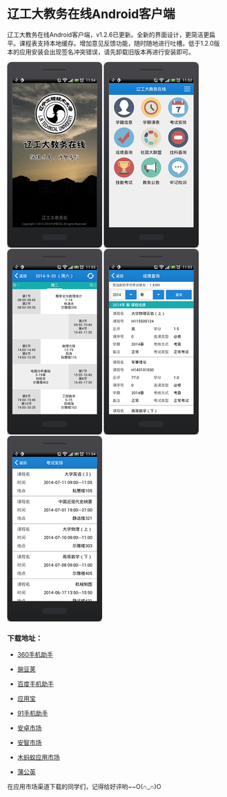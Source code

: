 # 辽工大教务在线Android客户端 #

辽工大教务在线Android客户端，v1.2.6已更新。全新的界面设计，更简洁更扁平。课程表支持本地缓存。增加意见反馈功能，随时随地进行吐槽。低于1.2.0版本的应用安装会出现签名冲突错误，请先卸载旧版本再进行安装即可。

![](/screenshot/t1.png)
![](/screenshot/t2.png)
![](/screenshot/t3.png)
![](/screenshot/t4.png)
![](/screenshot/t5.png)

### 下载地址： ###

- [360手机助手](http://zhushou.360.cn/detail/index/soft_id/1964733?recrefer=SE_D_%E8%BE%BD%E5%B7%A5%E5%A4%A7%E6%95%99%E5%8A%A1%E5%9C%A8%E7%BA%BF)

- [豌豆荚](http://www.wandoujia.com/apps/com.lntu.online)

- [百度手机助手](http://shouji.baidu.com/software/item?docid=7033610)

- [应用宝](http://android.myapp.com/myapp/detail.htm?apkName=com.lntu.online)

- [91手机助手](http://apk.91.com/Soft/Android/com.lntu.online-30.html)

- [安卓市场](http://static.sc.hiapk.com/appinfo/com.lntu.online)

- [安智市场](http://www.anzhi.com/soft_1863172.html)

- [木蚂蚁应用市场](http://www.mumayi.com/android-851065.html?1412616355)

- [蒲公英](http://www.pgyer.com/azjwzx)


在应用市场渠道下载的同学们，记得给好评哟~~O(∩_∩)O